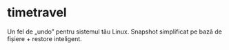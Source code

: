 # timetravel
Un fel de „undo” pentru sistemul tău Linux. Snapshot simplificat pe bază de fișiere + restore inteligent.
